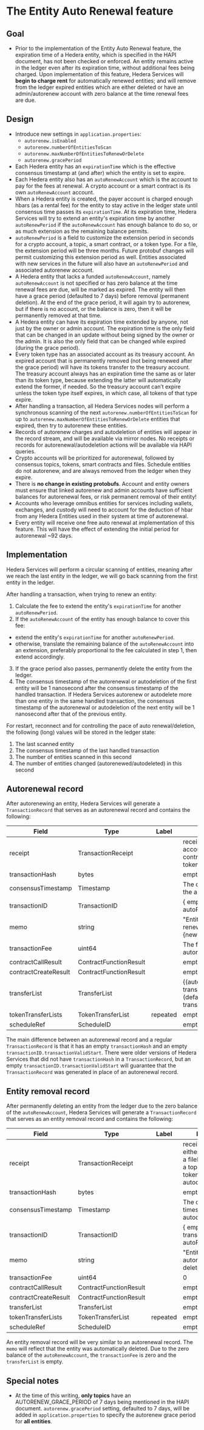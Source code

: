 # The Entity Auto Renewal feature

## Goal
- Prior to the implementation of the Entity Auto Renewal feature, the expiration time of a Hedera entity, which is specified in the HAPI document, has not been checked or enforced. An entity remains active in the ledger even after its expiration time, without additional fees being charged. Upon implementation of this feature, Hedera Services will __begin to charge rent__ for automatically renewed entities; and will remove from the ledger expired entities which are either deleted or have an admin/autorenew account with zero balance at the time renewal fees are due.

## Design
- Introduce new settings in `application.properties`:
  * `autorenew.isEnabled`
  * `autorenew.numberOfEntitiesToScan`
  * `autorenew.maxNumberOfEntitiesToRenewOrDelete`
  * `autorenew.gracePeriod`
- Each Hedera entity has an `expirationTime` which is the effective consensus timestamp at (and after) which the entity is set to expire.
- Each Hedera entity also has an `autoRenewAccount` which is the account to pay for the fees at renewal. A crypto account or a smart contract is its own `autoRenewAccount` account.
- When a Hedera entity is created, the payer account is charged enough hbars (as a rental fee) for the entity to stay active in the ledger state until consensus time passes its `expirationTime`. At its expiration time, Hedera Services will try to extend an entity's expiration time by another `autoRenewPeriod` if the `autoRenewAccount` has enough balance to do so, or as much extension as the remaining balance permits.
- `autoRenewPeriod` is a field to customize the extension period in seconds for a crypto account, a topic, a smart contract, or a token type. For a file, the extension period will be three months. Future protobuf changes will permit customizing this extension period as well. Entities associated with new services in the future will also have an `autoRenewPeriod` and associated autorenew account.
- A Hedera entity that lacks a funded `autoRenewAccount`, namely `autoRenewAccount` is not specified or has zero balance at the time renewal fees are due, will be marked as expired. The entity will then have a grace period (defaulted to 7 days) before removal (permanent deletion). At the end of the grace period, it will again try to autorenew, but if there is no account, or the balance is zero, then it will be permanently removed at that time.
- A Hedera entity can have its expiration time extended by anyone, not just by the owner or admin account. The expiration time is the only field that can be changed in an update without being signed by the owner or the admin. It is also the only field that can be changed while expired (during the grace period).
- Every token type has an associated account as its treasury account. An expired account that is permanently removed (not being renewed after the grace period) will have its tokens transfer to the treasury account. The treasury account always has an expiration time the same as or later than its token type, because extending the latter will automatically extend the former, if needed. So the treasury account can’t expire unless the token type itself expires, in which case, all tokens of that type expire.
- After handling a transaction, all Hedera Services nodes will perform a synchronous scanning of the next `autorenew.numberOfEntitiesToScan` for up to `autorenew.maxNumberOfEntitiesToRenewOrDelete` entities that expired, then try to autorenew these entities.
- Records of autorenew charges and autodeletion of entities will appear in the record stream, and will be available via mirror nodes. No receipts or records for autorenewal/autodeletion actions will be available via HAPI queries.
- Crypto accounts will be prioritized for autorenewal, followed by consensus topics, tokens, smart contracts and files. Schedule entities do not autorenew, and are always removed from the ledger when they expire.
- There is __no change in existing protobufs__. Account and entity owners must ensure that linked autorenew and admin accounts have sufficient balances for autorenewal fees, or risk permanent removal of their entity!
- Accounts who leverage omnibus entities for services including wallets, exchanges, and custody will need to account for the deduction of hbar from any Hedera Entities used in their system at time of autorenewal.
- Every entity will receive one free auto renewal at implementation of this feature. This will have the effect of extending the initial period for autorenewal ~92 days.

## Implementation
Hedera Services will perform a circular scanning of entities, meaning after we reach the last entity in the ledger, we will go back scanning from the first entity in the ledger.

After handling a transaction, when trying to renew an entity:
1. Calculate the fee to extend the entity's `expirationTime` for another `autoRenewPeriod`.
2. If the `autoRenewAccount` of the entity has enough balance to cover this fee:
  - extend the entity's `expirationTime` for another `autoRenewPeriod`.
  - otherwise, translate the remaining balance of the `autoRenewAccount` into an extension, preferably proportional to the fee calculated in step 1, then extend accordingly.
3. If the grace period also passes, permanently delete the entity from the ledger.
4. The consensus timestamp of the autorenewal or autodeletion of the first entity will be 1 nanosecond after the consensus timestamp of the handled transaction. If Hedera Services autorenew or autodelete more than one entity in the same handled transaction, the consensus timestamp of the autorenewal or autodeletion of the next entity will be 1 nanosecond after that of the previous entity.

For restart, reconnect and for controlling the pace of auto renewal/deletion, the following (long) values will be stored in the ledger state:
1. The last scanned entity
2. The consensus timestamp of the last handled transaction
3. The number of entities scanned in this second
4. The number of entities changed (autorenewed/autodeleted) in this second

## Autorenewal record
After autorenewing an entity, Hedera Services will generate a `TransactionRecord` that serves as an autorenewal record and contains the following:

| Field | Type | Label | Description |
|---|---|---|---|
| receipt | TransactionReceipt | | receipt will contain either an accountID, a fileID, a contractID, a topicID or a tokenID that got autorenewed |
| transactionHash | bytes | | empty |
| consensusTimestamp | Timestamp | | The consensus timestamp of the autorenewal |
| transactionID | TransactionID | | { empty transactionValidStart, autoRenewAccount } |
| memo | string | | "Entity {ID} was automatically renewed. New expiry: {newExpiry}" |
| transactionFee | uint64 | | The fee charged for the autorenewal of the entity |
| contractCallResult | ContractFunctionResult | | empty |
| contractCreateResult | ContractFunctionResult | | empty |
| transferList | TransferList | | {(autoRenewAccount, -transactionFee), (defaultFeeCollectionAccount, transactionFee)} |
| tokenTransferLists | TokenTransferList | repeated | empty |
| scheduleRef | ScheduleID | | empty |

The main difference between an autorenewal record and a regular `TransactionRecord` is that it has an empty `transactionHash` and an empty `transactionID.transactionValidStart`. There were older versions of Hedera Services that did not have `transactionHash` in a `TransactionRecord`, but an empty `transactionID.transactionValidStart` will guarantee that the `TransactionRecord` was generated in place of an autorenewal record.

## Entity removal record
After permanently deleting an entity from the ledger due to the zero balance of the `autoRenewAccount`, Hedera Services will generate a `TransactionRecord` that serves as an entity removal record and contains the following:

| Field | Type | Label | Description |
|---|---|---|---|
| receipt | TransactionReceipt | | receipt will contain either an accountID, a fileID, a contractID, a topicID or a tokenID that got autodeleted |
| transactionHash | bytes | | empty |
| consensusTimestamp | Timestamp | | The consensus timestamp of the autodeletion |
| transactionID | TransactionID | | { empty transactionValidStart, autoRenewAccount } |
| memo | string | | "Entity {ID} was automatically deleted." |
| transactionFee | uint64 | | 0 |
| contractCallResult | ContractFunctionResult | | empty |
| contractCreateResult | ContractFunctionResult | | empty |
| transferList | TransferList | | empty |
| tokenTransferLists | TokenTransferList | repeated | empty |
| scheduleRef | ScheduleID | | empty |

An entity removal record will be very similar to an autorenewal record. The `memo` will reflect that the entity was automatically deleted. Due to the zero balance of the `autoRenewAccount`, the `transactionFee` is zero and the `transferList` is empty.

## Special notes
- At the time of this writing, __only topics__ have an AUTORENEW_GRACE_PERIOD of 7 days being mentioned in the HAPI document.  `autorenew.gracePeriod` setting, defaulted to 7 days, will be added in `application.properties` to specify the autorenew grace period for __all entities__.

